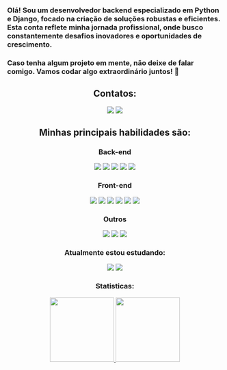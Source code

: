 

   
### Olá! Sou um desenvolvedor backend especializado em Python e Django, focado na criação de soluções robustas e eficientes. Esta conta reflete minha jornada profissional, onde busco constantemente desafios inovadores e oportunidades de crescimento.
### Caso tenha algum projeto em mente, não deixe de falar comigo. Vamos codar algo extraordinário juntos! 🚀

<div align="center">
   
   ## Contatos:
   <div>
      <span decoration="none" href="mailto:dev.plotzky@gmail.com">
         <img src="https://img.shields.io/badge/Gmail-D14836?style=for-the-badge&logo=gmail&logoColor=white" />
      </span> 
      <span href="https://www.linkedin.com/in/dev-daniel-plotzky">
         <img src="https://img.shields.io/badge/LinkedIn-0077B5?style=for-the-badge&logo=linkedin&logoColor=white" />
      </span>
   </div>
   
   ## Minhas principais habilidades são:
   
   ### Back-end
   <div>  
      <img src="https://img.shields.io/badge/Python-FFD43B?style=for-the-badge&logo=python&logoColor=blue" />
      <img src="https://img.shields.io/badge/Flask-000000?style=for-the-badge&logo=flask&logoColor=white" />
      <img src="https://img.shields.io/badge/Django-092E20?style=for-the-badge&logo=django&logoColor=green" />
      <img src="https://img.shields.io/badge/PostgreSQL-316192?style=for-the-badge&logo=postgresql&logoColor=white" />
      <img src="https://img.shields.io/badge/django%20rest-ff1709?style=for-the-badge&logo=django&logoColor=white" />
   </div>
   
   ### Front-end
   <div>
      <img src="https://img.shields.io/badge/HTML5-E34F26?style=for-the-badge&logo=html5&logoColor=white" />
      <img src="https://img.shields.io/badge/CSS3-1572B6?style=for-the-badge&logo=css3&logoColor=white" />
      <img src="https://img.shields.io/badge/JavaScript-323330?style=for-the-badge&logo=javascript&logoColor=F7DF1E" />
      <img src="https://img.shields.io/badge/React-20232A?style=for-the-badge&logo=react&logoColor=61DAFB" />
      <img src="https://img.shields.io/badge/vite-%23646CFF.svg?style=for-the-badge&logo=vite&logoColor=white" />
      <img src="https://img.shields.io/badge/Next-black?style=for-the-badge&logo=next.js&logoColor=white" />
   </div>
   
   ### Outros
   <div>
      <img src="https://img.shields.io/badge/Linux-FCC624?style=for-the-badge&logo=linux&logoColor=black" />
      <img src="https://img.shields.io/badge/Docker-2CA5E0?style=for-the-badge&logo=docker&logoColor=white" />
      <img src="https://img.shields.io/badge/vercel-%23000000.svg?style=for-the-badge&logo=vercel&logoColor=white" />
   </div>
   
   ### Atualmente estou estudando:
   
   <div>
      <img src="https://img.shields.io/badge/node.js-6DA55F?style=for-the-badge&logo=node.js&logoColor=white" />
      <img src="https://img.shields.io/badge/react_native-%2320232a.svg?style=for-the-badge&logo=react&logoColor=%2361DAFB" />
   </div>

   <div>
     <h3> Statisticas: </h3>
     <a href="https://github.com/plotzZzky">
     <img height="150em" src="https://github-readme-stats.vercel.app/api/top-langs/?username=plotzZzky&layout=compact&langs_count=7&theme=dracula"/>
     <img height="150em" src="https://github-readme-stats.vercel.app/api?username=plotzZzky&show_icons=true&theme=dracula&include_all_commits=true&count_private=true"/>
   </div>
   
</div>
